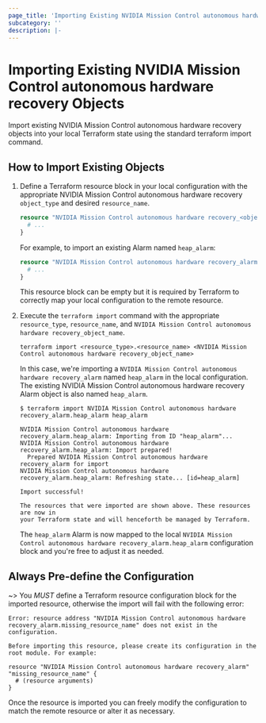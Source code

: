 ```yaml
---
page_title: 'Importing Existing NVIDIA Mission Control autonomous hardware recovery Objects'
subcategory: ''
description: |-
---
```


# Importing Existing NVIDIA Mission Control autonomous hardware recovery Objects

Import existing NVIDIA Mission Control autonomous hardware recovery objects into your local Terraform state using the standard terraform import command.

## How to Import Existing Objects

1. Define a Terraform resource block in your local configuration with the appropriate NVIDIA Mission Control autonomous hardware recovery `object_type` and desired `resource_name`.

    ```tf
    resource "NVIDIA Mission Control autonomous hardware recovery_<object_type>" "<resource_name>" {
      # ...
    }
    ```

    For example, to import an existing Alarm named `heap_alarm`:

    ```tf
    resource "NVIDIA Mission Control autonomous hardware recovery_alarm" "heap_alarm" {
      # ...
    }
    ```

    This resource block can be empty but it is required by Terraform to correctly map your local configuration to the remote resource.

2. Execute the `terraform import` command with the appropriate `resource_type`, `resource_name`, and `NVIDIA Mission Control autonomous hardware recovery_object_name`.

    ```
    terraform import <resource_type>.<resource_name> <NVIDIA Mission Control autonomous hardware recovery_object_name>
    ```

    In this case, we're importing a `NVIDIA Mission Control autonomous hardware recovery_alarm` named `heap_alarm` in the local configuration.  The existing NVIDIA Mission Control autonomous hardware recovery Alarm object is also named `heap_alarm`.

    ```
    $ terraform import NVIDIA Mission Control autonomous hardware recovery_alarm.heap_alarm heap_alarm

    NVIDIA Mission Control autonomous hardware recovery_alarm.heap_alarm: Importing from ID "heap_alarm"...
    NVIDIA Mission Control autonomous hardware recovery_alarm.heap_alarm: Import prepared!
      Prepared NVIDIA Mission Control autonomous hardware recovery_alarm for import
    NVIDIA Mission Control autonomous hardware recovery_alarm.heap_alarm: Refreshing state... [id=heap_alarm]

    Import successful!

    The resources that were imported are shown above. These resources are now in
    your Terraform state and will henceforth be managed by Terraform.
    ```

    The `heap_alarm` Alarm is now mapped to the local `NVIDIA Mission Control autonomous hardware recovery_alarm.heap_alarm` configuration block and you're free to adjust it as needed.

## Always Pre-define the Configuration

~> You _MUST_ define a Terraform resource configuration block for the imported resource, otherwise the import will fail with the following error:

```
Error: resource address "NVIDIA Mission Control autonomous hardware recovery_alarm.missing_resource_name" does not exist in the configuration.

Before importing this resource, please create its configuration in the root module. For example:

resource "NVIDIA Mission Control autonomous hardware recovery_alarm" "missing_resource_name" {
  # (resource arguments)
}
```

Once the resource is imported you can freely modify the configuration to match the remote resource or alter it as necessary.
